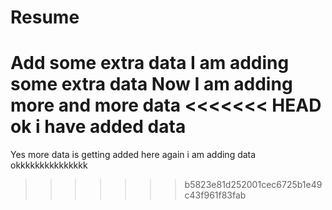 # Resume
Add some extra data 
I am adding some extra data
Now I am adding more and more data
<<<<<<< HEAD
ok i have added data
=======
Yes more data is getting added here
again i am adding data okkkkkkkkkkkkkkk
>>>>>>> b5823e81d252001cec6725b1e49c43f961f83fab

